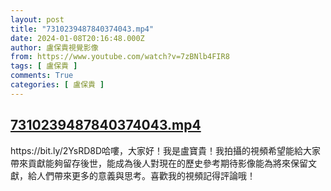 ```yaml
---
layout: post
title: "7310239487840374043.mp4"
date: 2024-01-08T20:16:48.000Z
author: 盧保貴視覺影像
from: https://www.youtube.com/watch?v=7zBNlb4FIR8
tags: [ 盧保貴 ]
comments: True
categories: [ 盧保貴 ]
---
```

<!--1704745008000-->
[7310239487840374043.mp4](https://www.youtube.com/watch?v=7zBNlb4FIR8)
------

<div>
https://bit.ly/2YsRD8D哈嘍，大家好！我是盧寶貴！我拍攝的視頻希望能給大家帶來貢獻能夠留存後世，能成為後人對現在的歷史參考期待影像能為將來保留文獻，給人們帶來更多的意義與思考。喜歡我的視頻記得評論哦！
</div>
